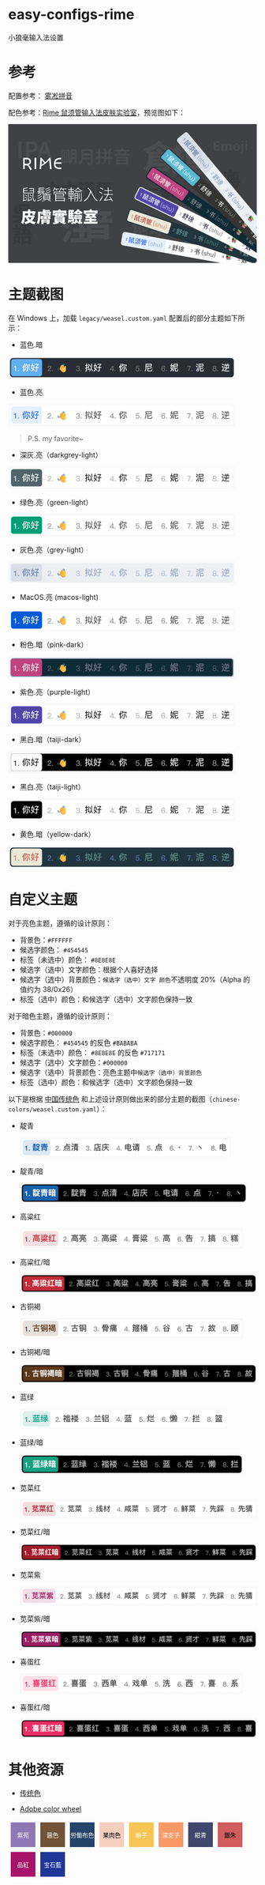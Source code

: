 # easy-configs-rime

小狼毫输入法设置

# 参考

配置参考： [雾凇拼音](https://github.com/iDvel/rime-ice)

配色参考：[Rime 鼠须管输入法皮肤实验室](https://www.figma.com/community/file/1166934605535869911/rime)，预览图如下：

![Figma截图](./legacy/images/figma.png)

# 主题截图

在 Windows 上，加载 `legacy/weasel.custom.yaml` 配置后的部分主题如下所示：

- 蓝色.暗

![蓝色.暗](./legacy/images/blue-dark.png)

- 蓝色.亮

![蓝色.亮](./legacy/images/blue-light.png)

> P.S. my favorite~

- 深灰.亮（darkgrey-light）

![深灰.亮](./legacy/images/darkgrey-light.png)

- 绿色.亮（green-light）

![绿色.亮](./legacy/images/green-light.png)

- 灰色.亮（grey-light）

![灰色.亮](./legacy/images/grey-light.png)

- MacOS.亮 (macos-light)

![MacOS.亮](./legacy/images/macos.png)

- 粉色.暗（pink-dark）

![粉色.暗](./legacy/images/pink-dark.png)

- 紫色.亮（purple-light）

![紫色.亮](./legacy/images/purple-light.png)

- 黑白.暗（taiji-dark）

![太极.暗](./legacy/images/taiji-dark.png)

- 黑白.亮（taiji-light）

![太极.亮](./legacy/images/taiji-light.png)

- 黄色.暗（yellow-dark）

![黄色.暗](./legacy/images/yellow-dark.png)

# 自定义主题

对于亮色主题，遵循的设计原则：

- 背景色：`#FFFFFF`
- 候选字颜色： `#454545`
- 标签（未选中）颜色： `#8E8E8E`
- 候选字（选中）文字颜色：根据个人喜好选择
- 候选字（选中）背景颜色：`候选字（选中）文字 颜色`不透明度 20%（Alpha 的值约为 38/0x26）
- 标签（选中）颜色：和候选字（选中）文字颜色保持一致

对于暗色主题，遵循的设计原则：

- 背景色：`#000000`
- 候选字颜色： `#454545` 的反色 `#BABABA`
- 标签（未选中）颜色： `#8E8E8E` 的反色 `#717171`
- 候选字（选中）文字颜色：`#000000`
- 候选字（选中）背景颜色：亮色主题中`候选字（选中）背景颜色`
- 标签（选中）颜色：和候选字（选中）文字颜色保持一致

以下是根据 [中国传统色](https://www.zhongguose.com) 和上述设计原则做出来的部分主题的截图（`chinese-colors/weasel.custom.yaml`）：

- 靛青

  ![靛青](./chinese-colors/images/dianqing.png)

- 靛青/暗

  ![靛青/暗](./chinese-colors/images/dianqing_dark.png)

- 高粱红

  ![高粱红](./chinese-colors/images/gaolianghong.png)

- 高粱红/暗

  ![高粱红/暗](./chinese-colors/images/gaolianghong_dark.png)

- 古铜褐

  ![古铜褐](./chinese-colors/images/gutonghe.png)

- 古铜褐/暗

  ![古铜褐/暗](./chinese-colors/images/gutonghe_dark.png)

- 蓝绿

  ![蓝绿](./chinese-colors/images/lanlv.png)

- 蓝绿/暗

  ![蓝绿/暗](./chinese-colors/images/lanlv_dark.png)


- 苋菜红

  ![苋菜红](./chinese-colors/images/xiancaihong.png)

- 苋菜红/暗

  ![苋菜红/暗](./chinese-colors/images/xiancaihong_dark.png)

- 苋菜紫

  ![苋菜紫](./chinese-colors/images/xiancaizi.png)

- 苋菜紫/暗

  ![苋菜紫/暗](./chinese-colors/images/xiancaizi_dark.png)

- 喜蛋红

  ![喜蛋红](./chinese-colors/images/xidanhong.png)

- 喜蛋红/暗

  ![喜蛋红/暗](./chinese-colors/images/xidanhong_dark.png)

# 其他资源

- [传统色](https://colors.masantu.com/#/)

- [Adobe color wheel](https://color.adobe.com/zh/create/color-wheel)

<div style="display: flex; flex-wrap: wrap;">
    <div style="width: 50px; height: 50px; background-color: #8F77B5; margin: 5px; display: flex; align-items: center; justify-content: center;">
        <span style="color: white; font-size: 12px;">紫苑</span>
    </div>
    <div style="width: 50px; height: 50px; background-color: #725338; margin: 5px; display: flex; align-items: center; justify-content: center;">
        <span style="color: white; font-size: 12px;">醤色</span>
    </div>
    <div style="width: 50px; height: 50px; background-color: #25446B; margin: 5px; display: flex; align-items: center; justify-content: center;">
        <span style="color: white; font-size: 12px;">労働布色</span>
    </div>
    <div style="width: 50px; height: 50px; background-color: #F5CEBE; margin: 5px; display: flex; align-items: center; justify-content: center;">
        <span style="color: black; font-size: 12px;">果肉色</span>
    </div>
    <div style="width: 50px; height: 50px; background-color: #F6C555; margin: 5px; display: flex; align-items: center; justify-content: center;">
        <span style="color: white; font-size: 12px;">梔子</span>
    </div>
    <div style="width: 50px; height: 50px; background-color: #FB9966; margin: 5px; display: flex; align-items: center; justify-content: center;">
        <span style="color: white; font-size: 12px;">深支子</span>
    </div>
    <div style="width: 50px; height: 50px; background-color: #3F486C; margin: 5px; display: flex; align-items: center; justify-content: center;">
        <span style="color: white; font-size: 12px;">紺青</span>
    </div>
    <div style="width: 50px; height: 50px; background-color: #D15D5E; margin: 5px; display: flex; align-items: center; justify-content: center;">
        <span style="color: black; font-size: 12px;">銀朱</span>
    </div>
    <div style="width: 50px; height: 50px; background-color: #A71368; margin: 5px; display: flex; align-items: center; justify-content: center;">
        <span style="color: white; font-size: 12px;">品紅</span>
    </div>
    <div style="width: 50px; height: 50px; background-color: #1F3696; margin: 5px; display: flex; align-items: center; justify-content: center;">
        <span style="color: white; font-size: 12px;">宝石藍</span>
    </div>
</div>